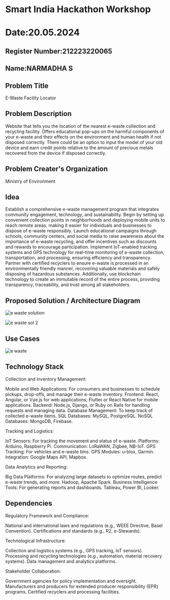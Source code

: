 # Smart India Hackathon Workshop
# Date:20.05.2024
## Register Number:212223220065
## Name:NARMADHA S
## Problem Title
E-Waste Facility Locator
## Problem Description
Website that tells you the location of the nearest e-waste collection and recycling facility. Offers educational pop-ups on the harmful components of your e-waste and their effects on the environment and human health if not disposed correctly. There could be an option to input the model of your old device and earn credit points relative to the amount of precious metals recovered from the device if disposed correctly.
## Problem Creater's Organization
Ministry of Environment

## Idea

Establish a comprehensive e-waste management program that integrates community engagement, technology, and sustainability. Begin by setting up convenient collection points in neighborhoods and deploying mobile units to reach remote areas, making it easier for individuals and businesses to dispose of e-waste responsibly. Launch educational campaigns through schools, community centers, and social media to raise awareness about the importance of e-waste recycling, and offer incentives such as discounts and rewards to encourage participation. Implement IoT-enabled tracking systems and GPS technology for real-time monitoring of e-waste collection, transportation, and processing, ensuring efficiency and transparency. Partner with certified recyclers to ensure e-waste is processed in an environmentally friendly manner, recovering valuable materials and safely disposing of hazardous substances. Additionally, use blockchain technology to create an immutable record of the entire process, providing transparency, traceability, and trust among all stakeholders.

## Proposed Solution / Architecture Diagram

![e waste solution](https://github.com/narmadha2006/SIHPS/assets/151390280/16e04e41-d73a-4cd5-a7c1-4ddedf0e252e)

![e waste sol 2](https://github.com/narmadha2006/SIHPS/assets/151390280/76b87580-157c-43b4-9ca3-b8225a351ed1)

## Use Cases

![e waste](https://github.com/narmadha2006/SIHPS/assets/151390280/ae76a771-848c-4490-beb5-fcc6e3e6824c)


## Technology Stack

Collection and Inventory Management:
   
Mobile and Web Applications: For consumers and businesses to schedule pickups, drop-offs, and manage their e-waste inventory.
Frontend: React, Angular, or Vue.js for web applications; Flutter or React Native for mobile applications.
Backend: Node.js, Django, or Ruby on Rails for handling requests and managing data.
Database Management: To keep track of collected e-waste items.
SQL Databases: MySQL, PostgreSQL.
NoSQL Databases: MongoDB, Firebase.

 Tracking and Logistics:
 
IoT Sensors: For tracking the movement and status of e-waste.
Platforms: Arduino, Raspberry Pi.
Communication: LoRaWAN, Zigbee, NB-IoT.
GPS Tracking: For vehicles and e-waste bins.
GPS Modules: u-blox, Garmin.
Integration: Google Maps API, Mapbox.

 Data Analytics and Reporting:
 
Big Data Platforms: For analyzing large datasets to optimize routes, predict e-waste trends, and more.
Hadoop, Apache Spark.
Business Intelligence Tools: For generating reports and dashboards.
Tableau, Power BI, Looker.


## Dependencies

Regulatory Framework and Compliance:

National and international laws and regulations (e.g., WEEE Directive, Basel Convention).
Certifications and standards (e.g., R2, e-Stewards).


Technological Infrastructure:

Collection and logistics systems (e.g., GPS tracking, IoT sensors).
Processing and recycling technologies (e.g., automation, material recovery systems).
Data management and analytics platforms.


Stakeholder Collaboration:

Government agencies for policy implementation and oversight.
Manufacturers and producers for extended producer responsibility (EPR) programs.
Certified recyclers and processing facilities.

